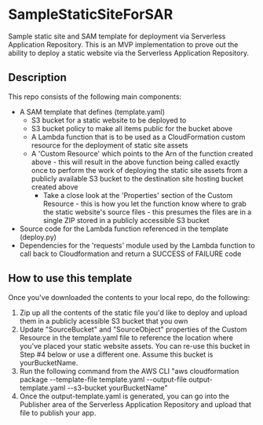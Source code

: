 # SampleStaticSiteForSAR
Sample static site and SAM template for deployment via Serverless Application Repository.  This is an MVP implementation to prove out the ability to deploy a static website via the Serverless Application Repository.

## Description

This repo consists of the following main components:

- A SAM template that defines (template.yaml)
  - S3 bucket for a static website to be deployed to
  - S3 bucket policy to make all items public for the bucket above
  - A Lambda function that is to be used as a CloudFormation custom resource for the deployment of static site assets
  - A 'Custom Resource' which points to the Arn of the function created above - this will result in the above function being called exactly once to perform the work of deploying the static site assets from a publicly available S3 bucket to the destination site hosting bucket created above
    - Take a close look at the 'Properties' section of the Custom Resource - this is how you let the function know where to grab the static website's source files - this presumes the files are in a single ZIP stored in a publicly accessible S3 bucket 
- Source code for the Lambda function referenced in the template (deploy.py)
- Dependencies for the 'requests' module used by the Lambda function to call back to Cloudformation and return a SUCCESS of FAILURE code

## How to use this template

Once you've downloaded the contents to your local repo, do the following:

1. Zip up all the contents of the static file you'd like to deploy and upload them in a publicly acessible S3 bucket that you own
2. Update "SourceBucket" and "SourceObject" properties of the Custom Resource in the template.yaml file to reference the location where you've placed your static website assets.  You can re-use this bucket in Step #4 below or use a different one.  Assume this bucket is yourBucketName.
3. Run the following command from the AWS CLI "aws cloudformation package --template-file template.yaml --output-file output-template.yaml --s3-bucket yourBucketName"
4. Once the output-template.yaml is generated, you can go into the Publisher area of the Serverless Application Repository and upload that file to publish your app.
